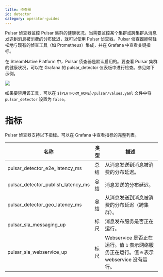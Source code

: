 ```yaml
---
title: 侦查器
id: detector
category: operator-guides
---
```


Pulsar 侦查器监控 Pulsar 集群的健康状况。当需要监控某个集群或跨集群从消息发送到消息被消费的分布延迟，就可以使用 Pulsar 侦查器。Pulsar 侦查器能够轻松地与现有的侦查工具（如 Prometheus）集成，并在 Grafana 中查看关键指标。

在 StreamNative Platform 中，Pulsar 侦查器是默认启用的。要查看 Pulsar 集群的健康状况，可以在 Grafana 的 pulsar_detector 仪表板中进行检查。参见如下示例。

![](../image/pulsar-detector.png)

如果要禁用该工具，可以在 `${PLATFORM_HOME}/pulsar/values.yaml` 文件中将 `pulsar_detector` 设置为 `false`。

# 指标 

Pulsar 侦查器支持以下指标。可以在 Grafana 中查看指标的完整列表。 

| 名称                                          | 类型   | 描述 |
| ------------------------------------------ | ---------  | --------------- |
|pulsar_detector_e2e_latency_ms| 总结  | 从消息发送到消息被消费的分布延迟。|
|pulsar_detector_publish_latency_ms| 总结  | 消息发送的分布延迟。|
|pulsar_detector_geo_latency_ms| 总结 | 从消息发送到消息被消费的分布延迟（跨集群）。|
|pulsar_sla_messaging_up | 标尺 | 消息发布服务是否正在运行。|
|pulsar_sla_webservice_up| 标尺 | Webservice 是否正在运行。值 `1` 表示网络服务正在运行。值 `0` 表示 webservice 没有运行。|
